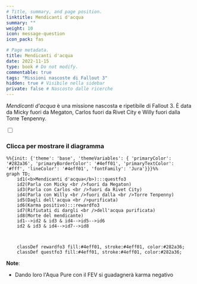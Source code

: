 ```yaml
---
# Title, summary, and page position.
linktitle: Mendicanti d'acqua
summary: ""
weight: 10
icon: message-question
icon_pack: fas

# Page metadata.
title: Mendicanti d'acqua
date: 2022-11-15
type: book # Do not modify.
commentable: true
tags: "Missioni nascoste di Fallout 3"
hidden: true # Visibile nella sidebar
private: false # Nascosto dalle ricerche
---
```


<div class="fo3">

*Mendicanti d'acqua* è una missione nascosta e ripetibile di Fallout 3. È data da Micky fuori da Megaton, Carlos fuori da Rivet City e Willy fuori dalla Torre Tenpenny.



<section class="chart-collapse">
<input type="checkbox" name="collapse2" id="handle2">
<h3 class="handle">
<label for="handle2">Clicca per mostrare il diagramma</label>
</h3>
<div class="content">

```mermaid
%%{init: {'theme': 'base', 'themeVariables': { 'primaryColor': '#282a36', 'primaryBorderColor': '#4eff01', 'primaryTextColor': '#fff', 'lineColor': '#4eff01', 'fontFamily': 'Jura'}}}%%
graph TD;
    id1(<b>Mendicanti d'acqua</b>):::questfo3
    id2(Parla con Micky <br />fuori da Megaton)
    id3(Parla con Carlos <br />fuori da Rivet City)
    id4(Parla con Willy <br />fuori dalla <br />Torre Tenpenny)
    id5(Dagli dell'acqua <br />purificata)
    id6(Karma positivo):::rewardfo3
    id7(Rifiutati di dargli <br />dell'acqua purificata)
    id8(Morte del mendicante)
    id1-->id2 & id3 & id4-->id5-->id6
    id2 & id3 & id4-->id7-->id8
    
    
    
    classDef rewardfo3 fill:#4eff01, stroke:#4eff01, color:#282a36;
    classDef questfo3 fill:#4eff01, stroke:#4eff01, color:#282a36;
```

</div>
</section>

**Note**:
- Dando loro l'Aqua Pure con il FEV si guadagnerà karma negativo


</div>
